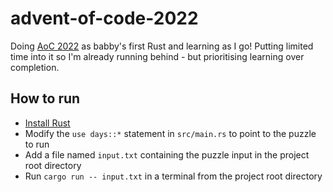 # advent-of-code-2022

Doing [AoC 2022](https://adventofcode.com/2022/) as babby's first Rust and learning as I go! Putting limited time into it so I'm already running behind - but prioritising learning over completion.

## How to run

- [Install Rust](https://www.rust-lang.org/learn/get-started)
- Modify the `use days::*` statement in `src/main.rs` to point to the puzzle to run
- Add a file named `input.txt` containing the puzzle input in the project root directory
- Run `cargo run -- input.txt` in a terminal from the project root directory
